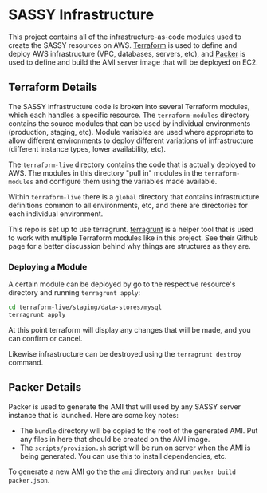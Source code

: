 # SASSY Infrastructure

This project contains all of the infrastructure-as-code modules used to create the SASSY resources on AWS. [Terraform](https://www.terraform.io) is used to define and deploy AWS infrastructure (VPC, databases, servers, etc), and [Packer](https://www.packer.io) is used to define and build the AMI server image that will be deployed on EC2.

## Terraform Details

The SASSY infrastructure code is broken into several Terraform modules, which each handles a specific resource. The `terraform-modules` directory contains the source modules that can be used by individual environments (production, staging, etc). Module variables are used where appropriate to allow different environments to deploy different variations of infrastructure (different instance types, lower availability, etc).

The `terraform-live` directory contains the code that is actually deployed to AWS. The modules in this directory "pull in" modules in the `terraform-modules` and configure them using the variables made available.

Within `terraform-live` there is a `global` directory that contains infrastructure definitions common to all environments, etc, and there are directories for each individual environment.

This repo is set up to use terragrunt. [terragrunt](https://github.com/gruntwork-io/terragrunt) is a helper tool that is used to work with multiple Terraform modules like in this project. See their Github page for a better discussion behind why things are structures as they are.

### Deploying a Module

A certain module can be deployed by go to the respective resource's directory and running `terragrunt apply`:

```bash
cd terraform-live/staging/data-stores/mysql
terragrunt apply
```

At this point terraform will display any changes that will be made, and you can confirm or cancel.

Likewise infrastructure can be destroyed using the `terragrunt destroy` command.

## Packer Details

Packer is used to generate the AMI that will used by any SASSY server instance that is launched. Here are some key notes:

- The `bundle` directory will be copied to the root of the generated AMI. Put any files in here that should be created on the AMI image.
- The `scripts/provision.sh` script will be run on server when the AMI is being generated. You can use this to install dependencies, etc.

To generate a new AMI go the the `ami` directory and run `packer build packer.json`.